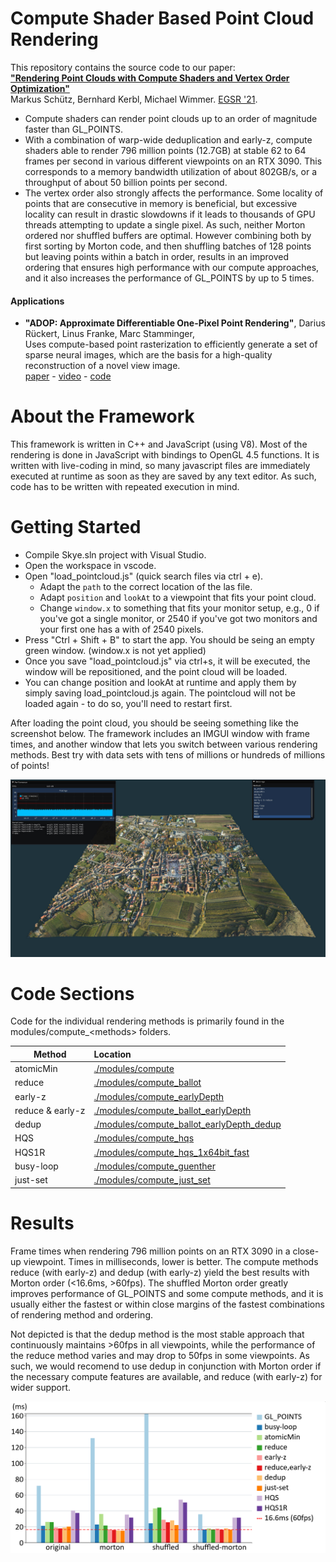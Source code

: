 
# Compute Shader Based Point Cloud Rendering

This repository contains the source code to our paper: <br>
[__"Rendering Point Clouds with Compute Shaders and Vertex Order Optimization"__](https://www.cg.tuwien.ac.at/research/publications/2021/SCHUETZ-2021-PCC/) <br>Markus Schütz, Bernhard Kerbl, Michael Wimmer. [EGSR '21](https://diglib.eg.org/handle/10.1111/cgf14345).

* Compute shaders can render point clouds up to an order of magnitude faster than GL_POINTS.
* With a combination of warp-wide deduplication and early-z, compute shaders able to render 796 million points (12.7GB) at stable 62 to 64 frames per second in various different viewpoints on an RTX 3090. This corresponds to a memory bandwidth utilization of about 802GB/s, or a throughput of about 50 billion points per second. 
* The vertex order also strongly affects the performance. Some locality of points that are consecutive in memory is beneficial, but excessive locality can result in drastic slowdowns if it leads to thousands of GPU threads attempting to update a single pixel. As such, neither Morton ordered nor shuffled buffers are optimal. However combining both by first sorting by Morton code, and then shuffling batches of 128 points but leaving points within a batch in order, results in an improved ordering that ensures high performance with our compute approaches, and it also increases the performance of GL_POINTS by up to 5 times.

#### Applications

* __"ADOP: Approximate Differentiable One-Pixel Point Rendering"__, Darius Rückert, Linus Franke, Marc Stamminger, <br>
  Uses compute-based point rasterization to efficiently generate a set of sparse neural images, which are the basis for a high-quality reconstruction of a novel view image. <br>
  [paper](https://arxiv.org/abs/2110.06635) - [video](https://www.youtube.com/watch?v=WJRyu1JUtVw) - [code](https://github.com/darglein/ADOP) <br>

# About the Framework

This framework is written in C++ and JavaScript (using V8). Most of the rendering is done in JavaScript with bindings to OpenGL 4.5 functions. It is written with live-coding in mind, so many javascript files are immediately executed at runtime as soon as they are saved by any text editor. As such, code has to be written with repeated execution in mind. 


# Getting Started

* Compile Skye.sln project with Visual Studio. 
* Open the workspace in vscode. 
* Open "load_pointcloud.js" (quick search files via ctrl + e).
    * Adapt the ```path``` to the correct location of the las file. 
	* Adapt ```position``` and ```lookAt``` to a viewpoint that fits your point cloud.
    * Change ```window.x``` to something that fits your monitor setup, e.g., 0 if you've got a single monitor, or 2540 if you've got two monitors and your first one has a with of 2540 pixels. 
* Press "Ctrl + Shift + B" to start the app. You should be seing an empty green window. (window.x is not yet applied)
* Once you save "load_pointcloud.js" via ctrl+s, it will be executed, the window will be repositioned, and the point cloud will be loaded. 
* You can change position and lookAt at runtime and apply them by simply saving load_pointcloud.js again. The pointcloud will not be loaded again - to do so, you'll need to restart first. 

After loading the point cloud, you should be seeing something like the screenshot below. The framework includes an IMGUI window with frame times, and another window that lets you switch between various rendering methods. Best try with data sets with tens of millions or hundreds of millions of points!

![sd](./doc/screenshot.jpg)

# Code Sections

Code for the individual rendering methods is primarily found in the modules/compute_\<methods\> folders. 

| Method        | Location      |
| ------------- |:-------------|
| atomicMin          | [./modules/compute](./modules/compute) |
| reduce             | [./modules/compute_ballot](./modules/compute_ballot) |
| early-z            | [./modules/compute_earlyDepth](./modules/compute_earlyDepth) |
| reduce & early-z   | [./modules/compute_ballot_earlyDepth](./modules/compute_ballot_earlyDepth) |
| dedup              | [./modules/compute_ballot_earlyDepth_dedup](./modules/compute_ballot_earlyDepth_dedup) |
| HQS                | [./modules/compute_hqs](./modules/compute_hqs) |
| HQS1R              | [./modules/compute_hqs_1x64bit_fast](./modules/compute_hqs_1x64bit_fast) |
| busy-loop          | [./modules/compute_guenther](./modules/compute_guenther) |
| just-set           | [./modules/compute_just_set](./modules/compute_just_set) |

# Results

Frame times when rendering 796 million points on an RTX 3090 in a close-up viewpoint. Times in milliseconds, lower is better. The compute methods reduce (with early-z) and dedup (with early-z) yield the best results with Morton order (<16.6ms, >60fps). The shuffled Morton order greatly improves performance of GL_POINTS and some compute methods, and it is usually either the fastest or within close margins of the fastest combinations of rendering method and ordering.

Not depicted is that the dedup method is the most stable approach that continuously maintains >60fps in all viewpoints, while the performance of the reduce method varies and may drop to 50fps in some viewpoints. As such, we would recomend to use dedup in conjunction with Morton order if the necessary compute features are available, and reduce (with early-z) for wider support.

![](./doc/paper/images/charts/perf_endeavor.png)
